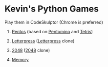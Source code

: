 # Kevin's Python Games

Play them in CodeSkulptor (Chrome is preferred)

1. [Pentos](http://www.codeskulptor.org/#user41_ieTMduxCkS_26.py)
(based on [Pentomino](https://en.wikipedia.org/wiki/Pentomino)
and [Tetris](https://en.wikipedia.org/wiki/Tetris))

1. [Letterpress](http://www.codeskulptor.org/#user41_ZTrflWxgeU_14.py)
([Letterpress](http://www.atebits.com/letterpress/) clone)

1. [2048](http://www.codeskulptor.org/#user41_seqx5glx8Z_15.py)
([2048](https://en.wikipedia.org/wiki/2048_(video_game)) clone)

1. [Memory](http://www.codeskulptor.org/#user41_QoSL28qdno_9.py)
